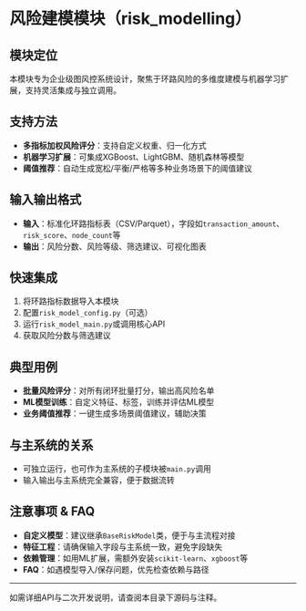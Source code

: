 # 风险建模模块（risk_modelling）

## 模块定位
本模块专为企业级图风控系统设计，聚焦于环路风险的多维度建模与机器学习扩展，支持灵活集成与独立调用。

## 支持方法
- **多指标加权风险评分**：支持自定义权重、归一化方式
- **机器学习扩展**：可集成XGBoost、LightGBM、随机森林等模型
- **阈值推荐**：自动生成宽松/平衡/严格等多种业务场景下的阈值建议

## 输入输出格式
- **输入**：标准化环路指标表（CSV/Parquet），字段如`transaction_amount`、`risk_score`、`node_count`等
- **输出**：风险分数、风险等级、筛选建议、可视化图表

## 快速集成
1. 将环路指标数据导入本模块
2. 配置`risk_model_config.py`（可选）
3. 运行`risk_model_main.py`或调用核心API
4. 获取风险分数与筛选建议

## 典型用例
- **批量风险评分**：对所有闭环批量打分，输出高风险名单
- **ML模型训练**：自定义特征、标签，训练并评估ML模型
- **业务阈值推荐**：一键生成多场景阈值建议，辅助决策

## 与主系统的关系
- 可独立运行，也可作为主系统的子模块被`main.py`调用
- 输入输出与主系统完全兼容，便于数据流转

## 注意事项 & FAQ
- **自定义模型**：建议继承`BaseRiskModel`类，便于与主流程对接
- **特征工程**：请确保输入字段与主系统一致，避免字段缺失
- **依赖管理**：如用ML扩展，需额外安装`scikit-learn`、`xgboost`等
- **FAQ**：如遇模型导入/保存问题，优先检查依赖与路径

---
如需详细API与二次开发说明，请查阅本目录下源码与注释。 